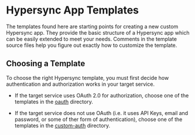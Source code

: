 # Hypersync App Templates
The templates found here are starting points for creating a new custom Hypersync app.  They provide the basic structure of a Hypersync app which can be easily extended to meet your needs.  Comments in the template source files help you figure out exactly how to customize the template.

## Choosing a Template
To choose the right Hypersync template, you must first decide how authentication and authorization works in your target service.

- If the target service uses OAuth 2.0 for authorization, choose one of the templates in the [oauth](./oauth) directory.

- If the target service does not use OAuth (i.e. it uses API Keys, email and password, or some of ther form of authentication), choose one of the templates in the [custom-auth](./custom-auth/) directory.

